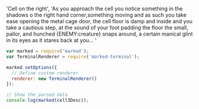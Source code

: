 'Cell on the right', 'As you approach the cell you notice something in the shadows o the right hand corner,something moving and as such you take ease opening the metal cage door, the cell floor is damp and inside and you take a cautious step, at the sound of your foot padding the floor the small, pallor, and hunched {ENEMY:creature} snaps around, a certain manical glint in its eyes as it stares back at you...
'
``` js
var marked = require('marked');
var TerminalRenderer = require('marked-terminal');

marked.setOptions({
  // Define custom renderer
  renderer: new TerminalRenderer()
});

// Show the parsed data
console.log(marked(cell3Desc));
```